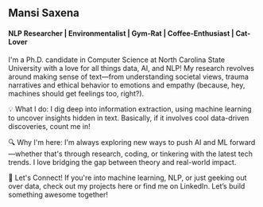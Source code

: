 ## Mansi Saxena
#### NLP Researcher | Environmentalist | Gym-Rat | Coffee-Enthusiast | Cat-Lover 

I'm a Ph.D. candidate in Computer Science at North Carolina State University with a love for all things data, AI, and NLP! My research revolves around making sense of text—from understanding societal views, trauma narratives and ethical behavior to emotions and empathy (because, hey, machines should get feelings too, right?).

💡 What I do: I dig deep into information extraction, using machine learning to uncover insights hidden in text. Basically, if it involves cool data-driven discoveries, count me in!

🔍 Why I'm here: I'm always exploring new ways to push AI and ML forward—whether that's through research, coding, or tinkering with the latest tech trends. I love bridging the gap between theory and real-world impact.

🚀 Let's Connect! If you're into machine learning, NLP, or just geeking out over data, check out my projects here or find me on LinkedIn. Let’s build something awesome together!
